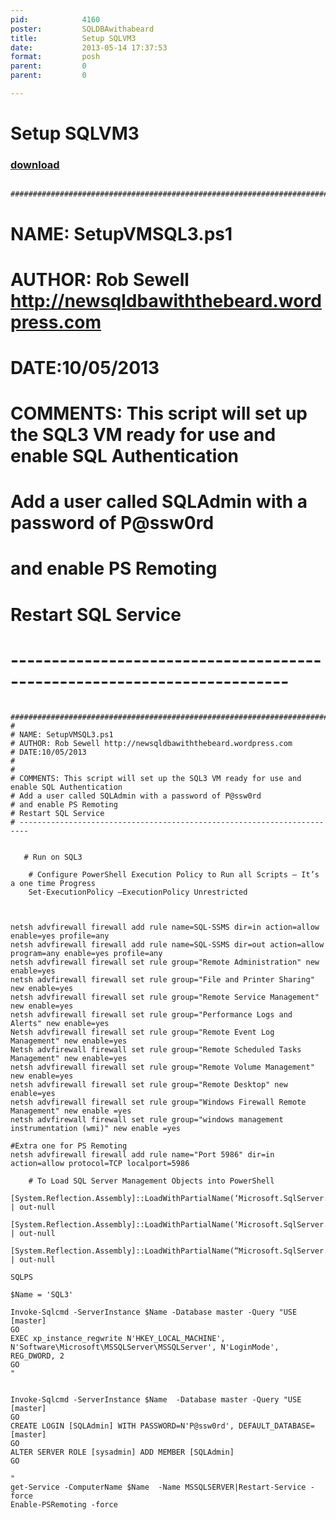 ```yaml
---
pid:            4160
poster:         SQLDBAwithabeard
title:          Setup SQLVM3
date:           2013-05-14 17:37:53
format:         posh
parent:         0
parent:         0

---
```


# Setup SQLVM3

### [download](4160.ps1)

      #############################################################################################
#
# NAME: SetupVMSQL3.ps1
# AUTHOR: Rob Sewell http://newsqldbawiththebeard.wordpress.com
# DATE:10/05/2013
#
#
# COMMENTS: This script will set up the SQL3 VM ready for use and enable SQL Authentication
# Add a user called SQLAdmin with a password of P@ssw0rd
# and enable PS Remoting
# Restart SQL Service
# ------------------------------------------------------------------------

   

```posh
      #############################################################################################
#
# NAME: SetupVMSQL3.ps1
# AUTHOR: Rob Sewell http://newsqldbawiththebeard.wordpress.com
# DATE:10/05/2013
#
#
# COMMENTS: This script will set up the SQL3 VM ready for use and enable SQL Authentication
# Add a user called SQLAdmin with a password of P@ssw0rd
# and enable PS Remoting
# Restart SQL Service
# ------------------------------------------------------------------------

   
   # Run on SQL3

    # Configure PowerShell Execution Policy to Run all Scripts – It’s a one time Progress
    Set-ExecutionPolicy –ExecutionPolicy Unrestricted



netsh advfirewall firewall add rule name=SQL-SSMS dir=in action=allow enable=yes profile=any
netsh advfirewall firewall add rule name=SQL-SSMS dir=out action=allow program=any enable=yes profile=any
netsh advfirewall firewall set rule group="Remote Administration" new enable=yes
netsh advfirewall firewall set rule group="File and Printer Sharing" new enable=yes
netsh advfirewall firewall set rule group="Remote Service Management" new enable=yes
netsh advfirewall firewall set rule group="Performance Logs and Alerts" new enable=yes
Netsh advfirewall firewall set rule group="Remote Event Log Management" new enable=yes
Netsh advfirewall firewall set rule group="Remote Scheduled Tasks Management" new enable=yes
netsh advfirewall firewall set rule group="Remote Volume Management" new enable=yes
netsh advfirewall firewall set rule group="Remote Desktop" new enable=yes
netsh advfirewall firewall set rule group="Windows Firewall Remote Management" new enable =yes
netsh advfirewall firewall set rule group="windows management instrumentation (wmi)" new enable =yes

#Extra one for PS Remoting
netsh advfirewall firewall add rule name="Port 5986" dir=in action=allow protocol=TCP localport=5986

    # To Load SQL Server Management Objects into PowerShell
    [System.Reflection.Assembly]::LoadWithPartialName(‘Microsoft.SqlServer.SMO’)  | out-null
    [System.Reflection.Assembly]::LoadWithPartialName(‘Microsoft.SqlServer.SMOExtended’)  | out-null
    [System.Reflection.Assembly]::LoadWithPartialName(“Microsoft.SqlServer.SqlWmiManagement”) | out-null

SQLPS

$Name = 'SQL3'

Invoke-Sqlcmd -ServerInstance $Name -Database master -Query "USE [master]
GO
EXEC xp_instance_regwrite N'HKEY_LOCAL_MACHINE', N'Software\Microsoft\MSSQLServer\MSSQLServer', N'LoginMode', REG_DWORD, 2
GO
"


Invoke-Sqlcmd -ServerInstance $Name  -Database master -Query "USE [master]
GO
CREATE LOGIN [SQLAdmin] WITH PASSWORD=N'P@ssw0rd', DEFAULT_DATABASE=[master]
GO
ALTER SERVER ROLE [sysadmin] ADD MEMBER [SQLAdmin]
GO

"
get-Service -ComputerName $Name  -Name MSSQLSERVER|Restart-Service -force
Enable-PSRemoting -force



```
